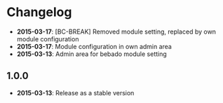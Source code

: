 
Changelog
=========

* **2015-03-17**: [BC-BREAK] Removed module setting, replaced by own module configuration
* **2015-03-17**: Module configuration in own admin area 
* **2015-03-13**: Admin area for bebado module setting

1.0.0
-----

* **2015-03-13**: Release as a stable version
